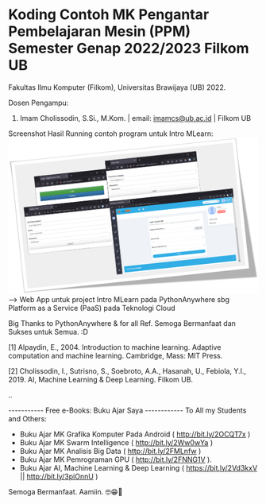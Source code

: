 # Koding Contoh MK Pengantar Pembelajaran Mesin (PPM) Semester Genap 2022/2023 Filkom UB
Fakultas Ilmu Komputer (Filkom), Universitas Brawijaya (UB) 2022.

Dosen Pengampu: 
1. Imam Cholissodin, S.Si., M.Kom. | email: imamcs@ub.ac.id | Filkom UB

Screenshot Hasil Running contoh program untuk Intro MLearn:
![Ngrok x Flask on Google Colab - Login & Register - BigDataApps Rev2.1](https://github.com/imamcs19/FGA-Big-Data-Using-Python-Filkom-x-Mipa-UB-2021/blob/main/Ngrok%20x%20Flask%20on%20Google%20Colab%20-%20Login%20%26%20Register%20-%20BigDataApps%20Rev2.1.png)
--> Web App untuk project Intro MLearn pada PythonAnywhere sbg Platform as a Service (PaaS) pada Teknologi Cloud


Big Thanks to PythonAnywhere & for all Ref. Semoga Bermanfaat dan Sukses untuk Semua. :D

[1]	Alpaydin, E., 2004. Introduction to machine learning. Adaptive computation and machine learning. Cambridge, Mass: MIT Press.

[2] Cholissodin, I., Sutrisno, S., Soebroto, A.A., Hasanah, U., Febiola, Y.I., 2019. AI, Machine Learning & Deep Learning. Filkom UB.

..

----------- Free e-Books: Buku Ajar Saya ------------
 To All my Students and Others:
+ Buku Ajar MK Grafika Komputer Pada Android ( http://bit.ly/2OCQT7x​ )
+ Buku Ajar MK Swarm Intelligence ( http://bit.ly/2Ww0wYa​ )
+ Buku Ajar MK Analisis Big Data ( http://bit.ly/2FMLnfw​ ) 
+ Buku Ajar MK Pemrograman GPU ( http://bit.ly/2FNNG1V​ ).
+ Buku Ajar AI, Machine Learning & Deep Learning ( https://bit.ly/2Vd3kxV || http://bit.ly/3piOnnU )

Semoga Bermanfaat. Aamiin. 🤓😁🤲

